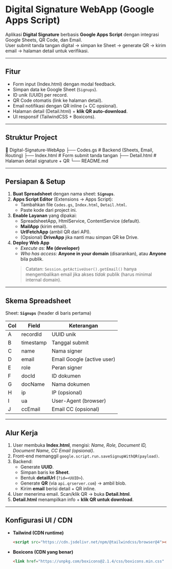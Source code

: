 # Digital Signature WebApp (Google Apps Script)

Aplikasi **Digital Signature** berbasis **Google Apps Script** dengan integrasi Google Sheets, QR Code, dan Email.  
User submit tanda tangan digital → simpan ke Sheet → generate QR → kirim email → halaman detail untuk verifikasi.

---

## Fitur
- Form input (Index.html) dengan modal feedback.
- Simpan data ke Google Sheet (`Signups`).
- ID unik (UUID) per record.
- QR Code otomatis (link ke halaman detail).
- Email notifikasi dengan QR inline (+ CC opsional).
- Halaman detail (Detail.html) + **klik QR auto-download**.
- UI responsif (TailwindCSS + Boxicons).

---

## Struktur Project

📁 Digital-Signature-WebApp
├── Codes.gs # Backend (Sheets, Email, Routing)
├── Index.html # Form submit tanda tangan
├── Detail.html # Halaman detail signature + QR
└── README.md


---

## Persiapan & Setup

1. **Buat Spreadsheet** dengan nama sheet: **`Signups`**.
2. **Apps Script Editor** (Extensions → Apps Script):
   - Tambahkan file `Codes.gs`, `Index.html`, `Detail.html`.
   - Paste kode dari project ini.
3. **Enable Layanan** yang dipakai:
   - SpreadsheetApp, HtmlService, ContentService (default).
   - **MailApp** (kirim email).
   - **UrlFetchApp** (ambil QR dari API).
   - (Opsional) **DriveApp** jika nanti mau simpan QR ke Drive.
4. **Deploy Web App**  
   - *Execute as:* **Me (developer)**  
   - *Who has access:* **Anyone in your domain** (disarankan), atau **Anyone** bila publik.  
   > Catatan: `Session.getActiveUser().getEmail()` hanya mengembalikan email jika akses *tidak* publik (harus minimal internal domain).

---

## Skema Spreadsheet

Sheet: **`Signups`** (header di baris pertama)

| Col | Field        | Keterangan                          |
|-----|--------------|-------------------------------------|
| A   | recordId     | UUID unik                           |
| B   | timestamp    | Tanggal submit                      |
| C   | name         | Nama signer                         |
| D   | email        | Email Google (active user)          |
| E   | role         | Peran signer                        |
| F   | docId        | ID dokumen                          |
| G   | docName      | Nama dokumen                        |
| H   | ip           | IP (opsional)                       |
| I   | ua           | User-Agent (browser)                |
| J   | ccEmail      | Email CC (opsional)                 |

---

## Alur Kerja

1. User membuka **Index.html**, mengisi: *Name, Role, Document ID, Document Name, CC Email (opsional)*.
2. Front-end memanggil `google.script.run.saveSignupWithQR(payload)`.
3. Backend:
   - Generate **UUID**.
   - Simpan baris ke **Sheet**.
   - Bentuk **detailUrl** (`?id=<UUID>`).
   - Generate **QR** (via `api.qrserver.com`) → ambil blob.
   - Kirim **email** berisi detail + QR inline.
4. User menerima email. Scan/klik QR → buka **Detail.html**.
5. **Detail.html** menampilkan info + **klik QR untuk download**.

---

## Konfigurasi UI / CDN

- **Tailwind (CDN runtime)**  
  ```html
  <script src="https://cdn.jsdelivr.net/npm/@tailwindcss/browser@4"></script>
- **Boxicons (CDN yang benar)**
  ```html
  <link href="https://unpkg.com/boxicons@2.1.4/css/boxicons.min.css" rel="stylesheet">
